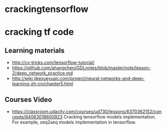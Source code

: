 # crackingtensorflow
# cracking tf code
## Learning materials
* http://cv-tricks.com/tensorflow-tutorial/
* https://github.com/ahangchen/GDLnotes/blob/master/note/lesson-2/deep_network_practice.md
* http://wiki.jikexueyuan.com/project/neural-networks-and-deep-learning-zh-cn/chapter5.html




## Courses Video
* https://classroom.udacity.com/courses/ud730/lessons/6370362152/concepts/64063018600923
Cracking tensorflow models implementation. For example, seq2seq models implementation in tensorflow.
